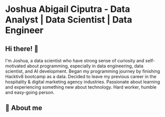 # Joshua Abigail Ciputra - Data Analyst | Data Scientist | Data Engineer
## Hi there! 👋
I'm Joshua, a data scientist who have strong sense of curiosity and self-motivated about programming, especially in data engineering, data scientist, and AI development. Began my programming journey by finishing Hacktiv8 bootcamp as a data. Decided to leave my previous career in the hospitality & digital marketing agency industries. Passionate about learning and experiencing something new about technology. Hard worker, humble and easy-going person.

## 👀 About me

<!--
**Joshua-FTDS/Joshua-FTDS** is a ✨ _special_ ✨ repository because its `README.md` (this file) appears on your GitHub profile.

Here are some ideas to get you started:

- 🔭 I’m currently working on ...
- 🌱 I’m currently learning ...
- 👯 I’m looking to collaborate on ...
- 🤔 I’m looking for help with ...
- 💬 Ask me about ...
- 📫 How to reach me: ...
- 😄 Pronouns: ...
- ⚡ Fun fact: ...
-->

